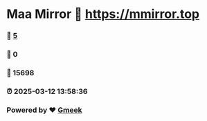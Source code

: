 # Maa Mirror :link: https://mmirror.top 
### :page_facing_up: [5](https://mmirror.top/tag.html) 
### :speech_balloon: 0 
### :hibiscus: 15698 
### :alarm_clock: 2025-03-12 13:58:36 
### Powered by :heart: [Gmeek](https://github.com/Meekdai/Gmeek)
